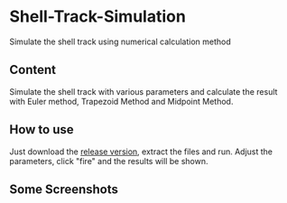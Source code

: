 # Shell-Track-Simulation
Simulate the shell track using numerical calculation method

## Content
Simulate the shell track with various parameters and calculate the result with Euler method, Trapezoid Method and Midpoint Method.

## How to use

Just download the [release version](http://www.google.com), extract the files and run. Adjust the parameters, click "fire" and the results will be shown.

## Some Screenshots
